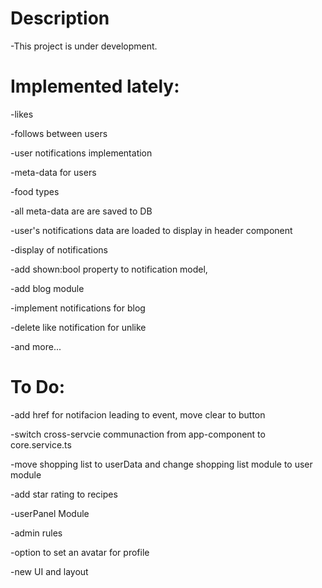 # Description

-This project is under development.

# Implemented lately:

-likes

-follows between users

-user notifications implementation

-meta-data for users

-food types

-all meta-data are are saved to DB

-user's notifications data are loaded to display in header component

-display of notifications

-add shown:bool property to notification model,

-add blog module

-implement notifications for blog

-delete like notification for unlike

-and more...

# To Do:

-add href for notifacion leading to event, move clear to button 

-switch cross-servcie communaction from app-component to core.service.ts

-move shopping list to userData and change shopping list module to user module

-add star rating to recipes

-userPanel Module

-admin rules

-option to set an avatar for profile

-new UI and layout
